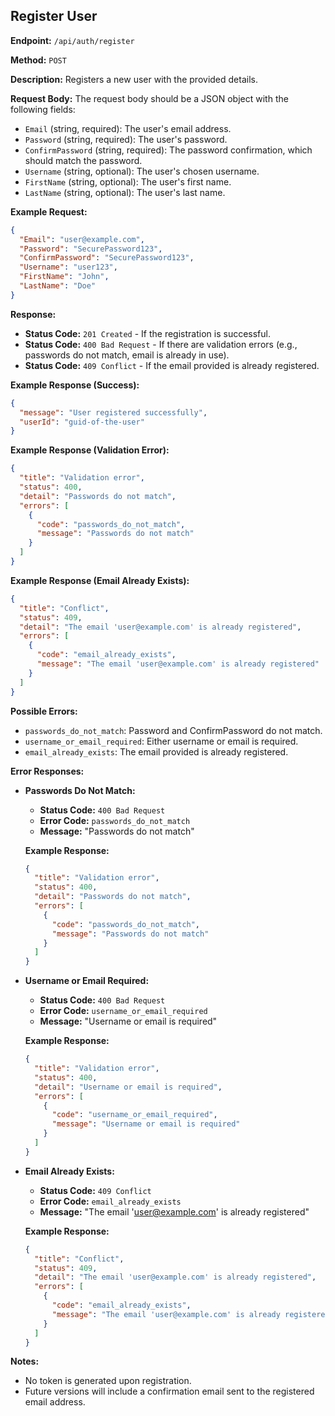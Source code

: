 ## Register User

**Endpoint:** `/api/auth/register`

**Method:** `POST`

**Description:** Registers a new user with the provided details.

**Request Body:**
The request body should be a JSON object with the following fields:
- `Email` (string, required): The user's email address.
- `Password` (string, required): The user's password.
- `ConfirmPassword` (string, required): The password confirmation, which should match the password.
- `Username` (string, optional): The user's chosen username.
- `FirstName` (string, optional): The user's first name.
- `LastName` (string, optional): The user's last name.

**Example Request:**
```json
{
  "Email": "user@example.com",
  "Password": "SecurePassword123",
  "ConfirmPassword": "SecurePassword123",
  "Username": "user123",
  "FirstName": "John",
  "LastName": "Doe"
}
```

**Response:**
- **Status Code:** `201 Created` - If the registration is successful.
- **Status Code:** `400 Bad Request` - If there are validation errors (e.g., passwords do not match, email is already in use).
- **Status Code:** `409 Conflict` - If the email provided is already registered.

**Example Response (Success):**
```json
{
  "message": "User registered successfully",
  "userId": "guid-of-the-user"
}
```

**Example Response (Validation Error):**
```json
{
  "title": "Validation error",
  "status": 400,
  "detail": "Passwords do not match",
  "errors": [
    {
      "code": "passwords_do_not_match",
      "message": "Passwords do not match"
    }
  ]
}
```

**Example Response (Email Already Exists):**
```json
{
  "title": "Conflict",
  "status": 409,
  "detail": "The email 'user@example.com' is already registered",
  "errors": [
    {
      "code": "email_already_exists",
      "message": "The email 'user@example.com' is already registered"
    }
  ]
}
```

**Possible Errors:**
- `passwords_do_not_match`: Password and ConfirmPassword do not match.
- `username_or_email_required`: Either username or email is required.
- `email_already_exists`: The email provided is already registered.

**Error Responses:**

- **Passwords Do Not Match:**
  - **Status Code:** `400 Bad Request`
  - **Error Code:** `passwords_do_not_match`
  - **Message:** "Passwords do not match"

  **Example Response:**
  ```json
  {
    "title": "Validation error",
    "status": 400,
    "detail": "Passwords do not match",
    "errors": [
      {
        "code": "passwords_do_not_match",
        "message": "Passwords do not match"
      }
    ]
  }
  ```

- **Username or Email Required:**
  - **Status Code:** `400 Bad Request`
  - **Error Code:** `username_or_email_required`
  - **Message:** "Username or email is required"

  **Example Response:**
  ```json
  {
    "title": "Validation error",
    "status": 400,
    "detail": "Username or email is required",
    "errors": [
      {
        "code": "username_or_email_required",
        "message": "Username or email is required"
      }
    ]
  }
  ```

- **Email Already Exists:**
  - **Status Code:** `409 Conflict`
  - **Error Code:** `email_already_exists`
  - **Message:** "The email 'user@example.com' is already registered"

  **Example Response:**
  ```json
  {
    "title": "Conflict",
    "status": 409,
    "detail": "The email 'user@example.com' is already registered",
    "errors": [
      {
        "code": "email_already_exists",
        "message": "The email 'user@example.com' is already registered"
      }
    ]
  }
  ```

**Notes:**
- No token is generated upon registration.
- Future versions will include a confirmation email sent to the registered email address.